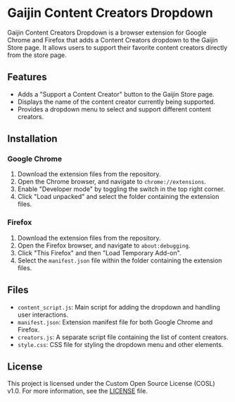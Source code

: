 # Gaijin Content Creators Dropdown

Gaijin Content Creators Dropdown is a browser extension for Google Chrome and Firefox that adds a Content Creators dropdown to the Gaijin Store page. It allows users to support their favorite content creators directly from the store page.

## Features

- Adds a "Support a Content Creator" button to the Gaijin Store page.
- Displays the name of the content creator currently being supported.
- Provides a dropdown menu to select and support different content creators.

## Installation

### Google Chrome

1. Download the extension files from the repository.
2. Open the Chrome browser, and navigate to `chrome://extensions`.
3. Enable "Developer mode" by toggling the switch in the top right corner.
4. Click "Load unpacked" and select the folder containing the extension files.

### Firefox

1. Download the extension files from the repository.
2. Open the Firefox browser, and navigate to `about:debugging`.
3. Click "This Firefox" and then "Load Temporary Add-on".
4. Select the `manifest.json` file within the folder containing the extension files.

## Files

- `content_script.js`: Main script for adding the dropdown and handling user interactions.
- `manifest.json`: Extension manifest file for both Google Chrome and Firefox.
- `creators.js`: A separate script file containing the list of content creators.
- `style.css`: CSS file for styling the dropdown menu and other elements.

## License

This project is licensed under the Custom Open Source License (COSL) v1.0. For more information, see the [LICENSE](LICENSE) file.
